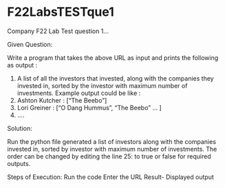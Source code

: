 # F22LabsTESTque1
Company F22 Lab Test question 1...

Given Question:

Write a program that takes the above URL as input and prints the following as output :
1. A list of all the investors that invested, along with the companies they invested in, sorted
by the investor with maximum number of investments.
Example output could be like :
1. Ashton Kutcher : [“The Beebo”]
2. Lori Greiner : [“O Dang Hummus”, “The Beebo” ... ]
3. ....

Solution:

Run the python file generated a list of investors along with the companies invested in, sorted by investor with maximum number of investments.
The order can be changed by editing the line 25: to true or false for required outputs.

Steps of Execution:
Run the code
Enter the URL
Result-
Displayed output


